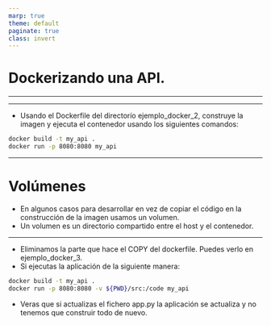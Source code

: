 ```yaml
---
marp: true
theme: default
paginate: true
class: invert
---
```

# Dockerizando una API.
---


---
- Usando el Dockerfile del directorío ejemplo_docker_2, construye la imagen y ejecuta el contenedor usando los siguientes comandos:
```bash
docker build -t my_api .
docker run -p 8080:8080 my_api 
```

--- 
# Volúmenes

- En algunos casos para desarrollar en vez de copiar el código en la construcción de la imagen usamos un volumen.
- Un volumen es un directorio compartido entre el host y el contenedor.

---

- Eliminamos la parte que hace el COPY del dockerfile. Puedes verlo en ejemplo_docker_3.
- Si ejecutas la aplicación de la siguiente manera:
```bash
docker build -t my_api .
docker run -p 8080:8080 -v ${PWD}/src:/code my_api 
```
- Veras que si actualizas el fichero app.py la aplicación se actualiza y no tenemos que construir todo de nuevo.
